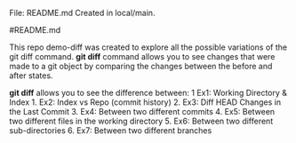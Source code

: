File: README.md Created in local/main.

#README.md

This repo demo-diff was created to explore all the possible variations of the git diff command.
__git diff__ command allows you to see changes that were made to a git object by comparing the changes between the before and after states.

__git diff__ allows you to see the difference between:
    1  Ex1: Working Directory & Index 
    1. Ex2: Index vs Repo (commit history)
    2. Ex3: Diff HEAD Changes in the Last Commit
    3. Ex4: Between two different commits
    4. Ex5: Between two different files in the working directory
    5. Ex6: Between two different sub-directories
    6. Ex7: Between two different branches
   